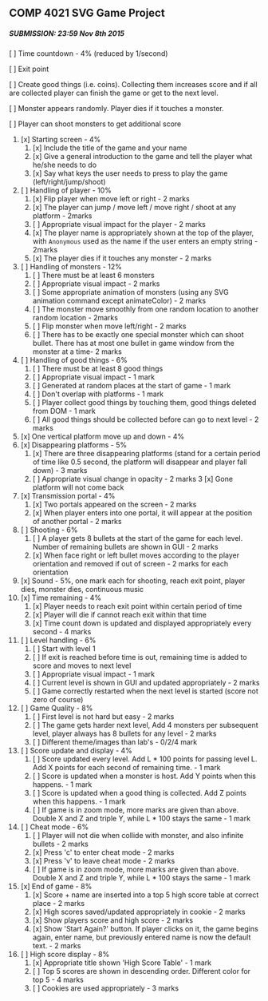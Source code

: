 ## COMP 4021 SVG Game Project
##### SUBMISSION: 23:59 Nov 8th 2015

[ ] Time countdown - 4% (reduced by 1/second)

[ ] Exit point

[ ] Create good things (i.e. coins). Collecting them increases score and if all are
collected player can finish the game or get to the next level.

[ ] Monster appears randomly. Player dies if it touches a monster.

[ ] Player can shoot monsters to get additional score


1. [x] Starting screen - 4%
	1. [x] Include the title of the game and your name
    2. [x] Give a general introduction to the game and tell the player what he/she needs to do
    3. [x] Say what keys the user needs to press to play the game (left/right/jump/shoot)
2. [ ] Handling of player - 10%
    1. [x] Flip player when move left or right - 2 marks
    2. [x] The player can jump / move left / move right / shoot at any platform - 2marks
    3. [ ] Appropriate visual impact for the player - 2 marks
    4. [x] The player name is appropriately shown at the top of the player, with `Anonymous` used as the name if the user enters an empty string - 2marks
    5. [x] The player dies if it touches any monster - 2 marks
3. [ ] Handling of monsters - 12%
    1. [ ] There must be at least 6 monsters
    2. [ ] Appropriate visual impact - 2 marks
    3. [ ] Some appropriate animation of monsters (using any SVG animation command except animateColor) - 2 marks
    4. [ ] The monster move smoothly from one random location to another random location - 2marks
    5. [ ] Flip monster when move left/right - 2 marks
    6. [ ] There has to be exactly one special monster which can shoot bullet. There has at most one bullet in game window from the monster at a time- 2 marks
4. [ ] Handling of good things - 6%
    1. [ ] There must be at least 8 good things
    2. [ ] Appropriate visual impact - 1 mark
    3. [ ] Generated at random places at the start of game  - 1 mark
    4. [ ] Don't overlap with platforms - 1 mark
    5. [ ] Player collect good things by touching them, good things deleted from DOM - 1 mark
    6. [ ] All good things should be collected before can go to next level - 2 marks
5. [x] One vertical platform move up and down - 4%
6. [x] Disappearing platforms - 5%
 	1. [x] There are three disappearing platforms (stand for a certain period of time like 0.5 second, the platform will disappear and player fall down) - 3 marks
    2. [ ] Appropriate visual change in opacity - 2 marks
    3  [x] Gone platform will not come back
7. [x] Transmission portal - 4%
	1. [x] Two portals appeared on the screen - 2 marks
    2. [x] When player enters into one portal, it will appear at the position of another portal - 2 marks
8. [ ] Shooting - 6%
	1. [ ] A player gets 8 bullets at the start of the game for each level. Number of remaining bullets are shown in GUI - 2 marks
    2. [x] When face right or left bullet moves according to the player orientation and removed if out of screen - 2 marks for each orientation
9. [x] Sound - 5%, one mark each for shooting, reach exit point, player dies, monster dies, continuous music
10. [x] Time remaining - 4%
	1. [x] Player needs to reach exit point within certain period of time
    2. [x] Player will die if cannot reach exit within that time
    3. [x] Time count down is updated and displayed appropriately every second - 4 marks
11. [ ] Level handling - 6%
	1. [ ] Start with level 1
    2. [ ] If exit is reached before time is out, remaining time is added to score and moves to next level
    3. [ ] Appropriate visual impact - 1 mark
    4. [ ] Current level is shown in GUI and updated appropriately - 2 marks
    5. [ ] Game correctly restarted when the next level is started (score not zero of course)
12. [ ] Game Quality - 8%
	1. [ ] First level is not hard but easy - 2 marks
    2. [ ] The game gets harder next level, Add 4 monsters per subsequent level, player always has 8 bullets for any level - 2 marks
    3. [ ] Different theme/images than lab's - 0/2/4 mark
13. [ ] Score update and display - 4%
	1. [ ] Score updated every level. Add L * 100 points for passing level L. Add X points for each second of remaining time. - 1 mark
    2. [ ] Score is updated when a monster is host. Add Y points when this happens. - 1 mark
    3. [ ] Score is updated when a good thing is collected. Add Z points when this happens. - 1 mark
    4. [ ] If game is in zoom mode, more marks are given than above. Double X and Z and triple Y, while L * 100 stays the same - 1 mark
14. [ ] Cheat mode - 6%
	1. [ ] Player will not die when collide with monster, and also infinite bullets - 2 marks
    2. [x] Press 'c' to enter cheat mode - 2 marks
    3. [x] Press 'v' to leave cheat mode - 2 marks
    4. [ ] If game is in zoom mode, more marks are given than above. Double X and Z and triple Y, while L * 100 stays the same - 1 mark
15. [x] End of game - 8%
	1. [x] Score + name are inserted into a top 5 high score table at correct place - 2 marks
    2. [x] High scores saved/updated appropriately in cookie - 2 marks
    3. [x] Show players score and high score - 2 marks
    4. [x] Show 'Start Again?' button. If player clicks on it, the game begins again, enter name, but previously entered name is now the default text. - 2 marks
16. [ ] High score display - 8%
	1. [x] Appropriate title shown 'High Score Table' - 1 mark
    2. [ ] Top 5 scores are shown in descending order. Different color for top 5 - 4 marks
    3. [ ] Cookies are used appropriately - 3 marks

 